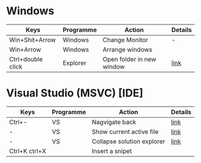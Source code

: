 <!---
NEW ARRAY (4 columns)
|Keys|Programme|Action|Details|
|-|-|-|-|
||||
    \
      `-> NEW LINE
-->

# Windows 

|Keys|Programme|Action|Details|
|-|-|-|-|
|Win+Shit+Arrow|Windows|Change Monitor|-|
|Win+Arrow|Windows|Arrange windows|
|Ctrl+double click|Explorer|Open folder in new window|[link](https://superuser.com/a/1187437)|

# Visual Studio (MSVC) [IDE]


|Keys|Programme|Action|Details|
|-|-|-|-|
|Ctrl+-|VS|Nagvigate back|[link](https://docs.wholetomato.com/default.asp?W197#:~:text=By%20default%2C%20Alt%2BLeft%20navigates,%2C%20Alt%2BRight%20navigates%20forward.)|
|-|VS|Show current active file|[link](https://mattferderer.com/show-current-active-file-in-vs-studio-explorer)|
|-|VS|Collapse solution explorer|[link](https://stackoverflow.com/a/24514803)|
|Ctrl+K ctrl+X||Insert a snipet|
